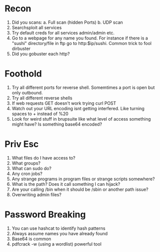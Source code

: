 
# Recon #
1. Did you scans:
  a. Full scan (hidden Ports)
  b. UDP scan
2. Searchsploit all services
3. Try default creds for all services admin/admin etc.
4. Go to a webpage for any name you found. For instance if there is a "sushi" directory/file in ftp go to http:$ip/sushi. Common trick to fool dirbuster
5. Did you gobuster each http?

# Foothold #
1. Try all different ports for reverse shell. Somemtimes a port is open but only outbound.
2. Try all different reverse shells
3. If web requests GET doesn't work trying curl POST
4. Watch out your URL encoding isnt getting interfered. Like turning spaces to + instead of %20
5. Look for weird stuff in brupsuite like what level of access something might have? Is something base64 encoded?


# Priv Esc #
1. What files do I have access to?
2. What groups?
3. What can sudo do?
4. Any cron jobs?
5. Any strange programs in program files or strange scripts somewhere?
6. What is the path? Does it call something I can hijack?
7. Are your calling /bin when it should be /sbin or another path issue?
8. Overwriting admin files?



# Password Breaking #
1. You can use hashcat to identify hash patterns
2. Always assume names you have already found
3. Base64 is common
4. pdfcrack -w (using a wordlist) powerful tool

